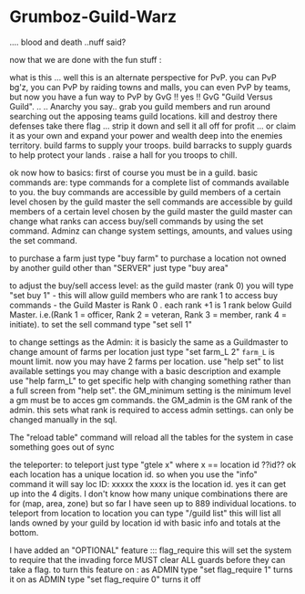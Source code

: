 Grumboz-Guild-Warz
==================

.... blood and death ..nuff said?

now that we are done with the fun stuff :

what is this ... well this is an alternate perspective for PvP. you can PvP bg'z, you can PvP by raiding towns and malls, you can even PvP by teams, but now you have a fun way to PvP by GvG !! yes !! GvG "Guild Versus Guild". ..
.. Anarchy you say.. grab you guild members and run around searching out the apposing teams guild locations. kill and destroy there defenses take there flag ... strip it down and sell it all off for profit ... or claim it as your own and expand your power and wealth deep into the enemies territory. build farms to supply your troops. build barracks to supply guards to help protect your lands . raise a hall for you troops to chill.

ok now how to basics:
first of course you must be in a guild.
basic commands are:
type commands for a complete list of commands available to you.
the buy commands are accessible by guild members of a certain level chosen by the guild master
the sell commands are accessible by guild members of a certain level chosen by the guild master
the guild master can change what ranks can access buy/sell commands by using the set command.
Adminz can change system settings, amounts, and values using the set command.

to purchase a farm just type "buy farm"
to purchase a location not owned by another guild other than "SERVER" just type "buy area"

to adjust the buy/sell access level:
as the guild master (rank 0) you will type "set buy 1"
     - this will allow guild members who are rank 1 to access buy commands
     - the Guild Master is Rank 0 . each rank +1 is 1 rank below Guild Master. i.e.(Rank 1 = officer, Rank 2 = veteran,
       Rank 3 = member, rank 4 = initiate).
to set the sell command type "set sell 1" 

to change settings as the Admin:
it is basicly the same as a Guildmaster
to change amount of farms per location just type "set farm_L 2"
`farm_L` is mount limit. now you may have 2 farms per location.
use "help set" to list available settings you may change with a basic description and example
use "help farm_L" to get specific help with changing something rather than a full screen from "help set".
the GM_minimum setting is the minimum level a gm must be to acces gm commands.
the GM_admin is the GM rank of the admin. this sets what rank is required to access admin settings. can only be changed manually in the sql.

The "reload table" command will reload all the tables for the system in case something goes out of sync

the teleporter:
to teleport just type "gtele x" where x == location id
??id??
ok each location has a unique location id. so when you use the "info" command it will say loc ID: xxxxx
     the xxxx is the location id. yes it can get up into the 4 digits. I don't know how many unique combinations
     there are for (map, area, zone) but so far I have seen up to 889 individual locations.
     to teleport from location to location you can type "/guild list" this will list all lands owned by your guild by 
     location id with basic info and totals at the bottom.

I have added an "OPTIONAL" feature ::: flag_require
this will set the system to require that the invading force MUST clear ALL guards before they can take a flag.
to turn this feature on :
     as ADMIN type "set flag_require 1"  turns it on
     as ADMIN type "set flag_require 0"  turns it off
